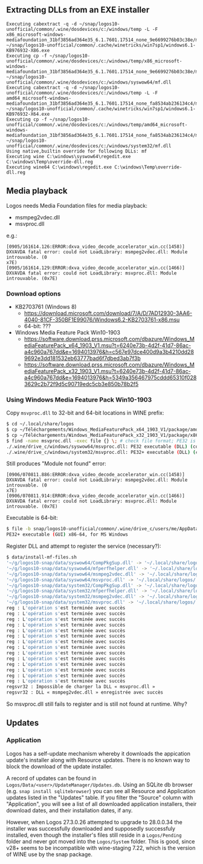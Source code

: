 
## Extracting DLLs from an EXE installer
```
Executing cabextract -q -d ~/snap/logos10-unofficial/common/.wine/dosdevices/c:/windows/temp -L -F x86_microsoft-windows-mediafoundation_31bf3856ad364e35_6.1.7601.17514_none_9e6699276b03c38e/mf.dll ~/snap/logos10-unofficial/common/.cache/winetricks/win7sp1/windows6.1-KB976932-X86.exe
Executing cp -f ~/snap/logos10-unofficial/common/.wine/dosdevices/c:/windows/temp/x86_microsoft-windows-mediafoundation_31bf3856ad364e35_6.1.7601.17514_none_9e6699276b03c38e/mf.dll ~/snap/logos10-unofficial/common/.wine/dosdevices/c:/windows/syswow64/mf.dll
Executing cabextract -q -d ~/snap/logos10-unofficial/common/.wine/dosdevices/c:/windows/temp -L -F amd64_microsoft-windows-mediafoundation_31bf3856ad364e35_6.1.7601.17514_none_fa8534ab236134c4/mf.dll ~/snap/logos10-unofficial/common/.cache/winetricks/win7sp1/windows6.1-KB976932-X64.exe
Executing cp -f ~/snap/logos10-unofficial/common/.wine/dosdevices/c:/windows/temp/amd64_microsoft-windows-mediafoundation_31bf3856ad364e35_6.1.7601.17514_none_fa8534ab236134c4/mf.dll ~/snap/logos10-unofficial/common/.wine/dosdevices/c:/windows/system32/mf.dll
Using native,builtin override for following DLLs: mf
Executing wine C:\windows\syswow64\regedit.exe C:\windows\Temp\override-dll.reg
Executing wine64 C:\windows\regedit.exe C:\windows\Temp\override-dll.reg
```

## Media playback

Logos needs Media Foundation files for media playback:
- msmpeg2vdec.dll
- msvproc.dll

e.g.:
```
[0905/161614.126:ERROR:dxva_video_decode_accelerator_win.cc(1458)] DXVAVDA fatal error: could not LoadLibrary: msmpeg2vdec.dll: Module introuvable. (0
x7E)
[0905/161614.129:ERROR:dxva_video_decode_accelerator_win.cc(1466)] DXVAVDA fatal error: could not LoadLibrary: msvproc.dll: Module introuvable. (0x7E)
```
### Download options

- KB2703761 (Windows 8)
  - https://download.microsoft.com/download/7/A/D/7AD12930-3AA6-4040-81CF-350BF1E99076/Windows6.2-KB2703761-x86.msu
  - 64-bit: ???
- Windows Media Feature Pack Win10-1903
  - https://software.download.prss.microsoft.com/dbazure/Windows_MediaFeaturePack_x64_1903_V1.msu?t=6240e73b-4d2f-41d7-86ac-a4c960a767dd&e=1694013976&h=c567e97dce400d9a3b4210dd289692e3dd181532eb63777bad6f7dbed3ab7f3b
  - https://software.download.prss.microsoft.com/dbazure/Windows_MediaFeaturePack_x32_1903_V1.msu?t=6240e73b-4d2f-41d7-86ac-a4c960a767dd&e=1694013976&h=5349a356467975cddd65310f0283629c2b72f9d5c90719edc5cb3e850b78b2f5

### Using Windows Media Feature Pack Win10-1903

Copy `msvproc.dll` to 32-bit and 64-bit locations in WINE prefix:
```bash
$ cd ~/.local/share/logos
$ cp ~/Téléchargements/Windows_MediaFeaturePack_x64_1903_V1/package/amd64_microsoft-windows-vidproc_31bf3856ad364e35_10.0.18362.1_none_9bc63d31f3ce2aa1/msvproc.dll .wine/drive_c/windows/system32/
$ cp ~/Téléchargements/Windows_MediaFeaturePack_x32_1903_V1/package/x86_microsoft-windows-vidproc_31bf3856ad364e35_10.0.18362.1_none_3fa7a1ae3b70b96b/msvproc.dll .wine/drive_c/windows/syswow64/
$ find -name msvproc.dll -exec file {} \; # check file format; PE32 is 32-bit, PE32+ is 64-bit
./.wine/drive_c/windows/syswow64/msvproc.dll: PE32 executable (DLL) (console) Intel 80386, for MS Windows
./.wine/drive_c/windows/system32/msvproc.dll: PE32+ executable (DLL) (console) x86-64, for MS Windows
```

Still produces "Module not found" error:
```
[0906/070811.886:ERROR:dxva_video_decode_accelerator_win.cc(1458)] DXVAVDA fatal error: could not LoadLibrary: msmpeg2vdec.dll: Module introuvable. (0
x7E)
[0906/070811.914:ERROR:dxva_video_decode_accelerator_win.cc(1466)] DXVAVDA fatal error: could not LoadLibrary: msvproc.dll: Module introuvable. (0x7E)
```

Executable is 64-bit:
```bash
$ file -b snap/logos10-unofficial/common/.wine/drive_c/users/me/AppData/Local/Logos/System/Logos.exe 
PE32+ executable (GUI) x86-64, for MS Windows
```

Register DLL and attempt to register the service (necessary?):
```bash
$ data/install-mf-files.sh 
'~/g/logos10-snap/data/syswow64/CompPkgSup.dll' -> '~/.local/share/logos/.wine/drive_c/windows/syswow64/CompPkgSup.dll'
'~/g/logos10-snap/data/syswow64/mfperfhelper.dll' -> '~/.local/share/logos/.wine/drive_c/windows/syswow64/mfperfhelper.dll'
'~/g/logos10-snap/data/syswow64/msmpeg2vdec.dll' -> '~/.local/share/logos/.wine/drive_c/windows/syswow64/msmpeg2vdec.dll'
'~/g/logos10-snap/data/syswow64/msvproc.dll' -> '~/.local/share/logos/.wine/drive_c/windows/syswow64/msvproc.dll'
'~/g/logos10-snap/data/system32/CompPkgSup.dll' -> '~/.local/share/logos/.wine/drive_c/windows/system32/CompPkgSup.dll'
'~/g/logos10-snap/data/system32/mfperfhelper.dll' -> '~/.local/share/logos/.wine/drive_c/windows/system32/mfperfhelper.dll'
'~/g/logos10-snap/data/system32/msmpeg2vdec.dll' -> '~/.local/share/logos/.wine/drive_c/windows/system32/msmpeg2vdec.dll'
'~/g/logos10-snap/data/system32/msvproc.dll' -> '~/.local/share/logos/.wine/drive_c/windows/system32/msvproc.dll'
reg : L'opération s'est terminée avec succès
reg : L'opération s'est terminée avec succès
reg : L'opération s'est terminée avec succès
reg : L'opération s'est terminée avec succès
reg : L'opération s'est terminée avec succès
reg : L'opération s'est terminée avec succès
reg : L'opération s'est terminée avec succès
reg : L'opération s'est terminée avec succès
reg : L'opération s'est terminée avec succès
reg : L'opération s'est terminée avec succès
reg : L'opération s'est terminée avec succès
reg : L'opération s'est terminée avec succès
reg : L'opération s'est terminée avec succès
reg : L'opération s'est terminée avec succès
regsvr32 : Impossible de charger la DLL « msvproc.dll »
regsvr32 : DLL « msmpeg2vdec.dll » enregistrée avec succès
```

So msvproc.dll still fails to register and is still not found at runtime. Why?

## Updates

### Application

Logos has a self-update mechanism whereby it downloads the appication update's
installer along with Resource updates. There is no known way to block the
download of the update installer.

A record of updates can be found in `Logos/Data/<user>/UpdateManager/Updates.db`.
Using an SQLite db browser (e.g. `snap install sqlitebrowser`) you can see all
Resource and Application updates listed in the "Updates" table. If you filter
the "Source" column with "Application", you will see a list of all downloaded
application installers, their download dates, and their installation dates, if
any.

However, when Logos 27.3.0.26 attempted to upgrade to 28.0.0.34 the installer
was successfully downloaded and supposedly successfuly installed, even though
the installer's files still reside in a `Logos/Pending` folder and never got
moved into the `Logos/System` folder. This is good, since v28+ seems to be
incompatible with wine-staging 7.22, which is the version of WINE use by the
snap package.
